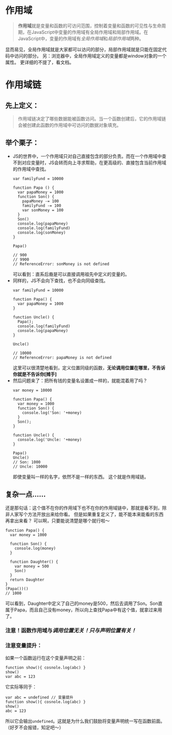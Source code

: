 # 作用域
> **作用域**就是变量和函数的可访问范围，控制着变量和函数的可见性与生命周期，在JavaScript中变量的作用域有全局作用域和局部作用域。在JavaScript中，变量的作用域有*全局作用域*和*局部作用域*两种。

显而易见，全局作用域就是大家都可以访问的部分，局部作用域就是只能在固定代码中访问的部分。
另：浏览器中，全局作用域定义的变量都是window对象的一个属性。
更详细的不提了，看文档。

# 作用域链
## 先上定义：
>作用域链决定了哪些数据能被函数访问。当一个函数创建后，它的作用域链会被创建此函数的作用域中可访问的数据对象填充。

## 举个栗子：
* JS的世界中，一个作用域只对自己直接包含的部分负责。而在一个作用域中查不到对应变量时，JS会转而向上寻求帮助，在更高级的、直接包含当前作用域的作用域中查找。
  ```
  var familyFund = 10000

  function Papa () {
    var papaMoney = 1000
    function Son() {
      papaMoney -= 100
      familyFund -= 100
      var sonMoney = 100
    }
    Son()
    console.log(papaMoney)
    console.log(familyFund) 
    console.log(sonMoney)
  }

  Papa()

  // 900
  // 9900
  // ReferenceError: sonMoney is not defined
  ```
  可以看到：直系后裔是可以直接调用祖先中定义的变量的。
* 同样的，JS不会向下查找，也不会向同级查找。
  ```
  var familyFund = 10000

  function Papa() {
    var papaMoney = 1000
  }

  function Uncle() {
    Papa();
    console.log(familyFund)  
    console.log(papaMoney) 
  }

  Uncle()

  // 10000
  // ReferenceError: papaMoney is not defined
  ```
  这里可以很清楚地看到，定义位置同级的函数，**无论调用位置在哪里，不告诉你就是不告诉你[摊手]**
* 然后问题来了：把所有钱的变量名设置成一样的，就能混着用了吗？
  ```
  var money = 10000

  function Papa() {
    var money = 1000
    function Son() {
      console.log('Son: '+money)
    }
    Son();
  }

  function Uncle() {
    console.log('Uncle: '+money)
  }

  Papa()
  Uncle()
  // Son: 1000
  // Uncle: 10000
  ```
  即使变量叫一样的名字，依然不是一样的东西。
  这个就是作用域链。
## 复杂一点……
  还是那句话：这个值不在你的作用域下也不在你的作用域链中，那就是看不到，除非人家写个方法开放出来给你看。
但是如果重复定义了，能不能本来能看的东西再拿出来看？
可以啊，只要能说清楚是哪个就行啦～
```
function Papa() {
  var money = 1000

  function Son() {
    console.log(money)
  }

  function Daughter() {
    var money = 500
    Son()
  }
  return Daughter
}
(Papa())()
// 1000
```
可以看到，Daughter中定义了自己的money是500，然后去调用了Son。Son直属于Papa，而且自己没有money，所以向上查找Papa中有这个值，就拿过来用了。
### 注意！函数作用域与*调用位置无关！*只与*声明位置有关！*
### 注意变量提升：
  如果一个函数运行在这个变量声明之前：
```
function show(){ cosnole.log(abc) }
show()
var abc = 123
```
它实际等同于：
```
var abc = undefined // 变量提升
function show(){ cosnole.log(abc) }
show()
abc = 123
```
所以它会输出`undefined`。这就是为什么我们鼓励将变量声明统一写在函数前面。（好歹不会报错，知足吧～）
